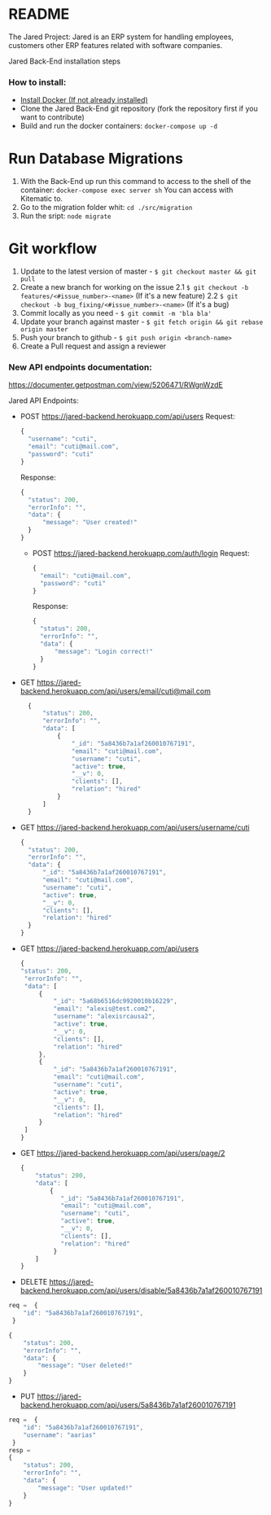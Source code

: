 # README #
The Jared Project:
Jared is an ERP system for handling employees, customers other ERP features related with software companies.

Jared Back-End installation steps

### How to install: ###
* [Install Docker (If not already installed)](https://www.docker.com/get-started)
* Clone the Jared Back-End git repository (fork the repository first if you want to contribute)
* Build and run the docker containers:
  `docker-compose up -d`

# Run Database Migrations #
1. With the Back-End up run this command to access to the shell of the container:
   `docker-compose exec server sh`
   You can access with Kitematic to.
2. Go to the migration folder whit:
   `cd ./src/migration`
3. Run the sript:
   `node migrate`

# Git workflow #
1. Update to the latest version of master - `$ git checkout master && git pull`
2. Create a new branch for working on the issue
  2.1 `$ git checkout -b features/<#issue_number>-<name>` (If it's a new feature)
  2.2 `$ git checkout -b bug_fixing/<#issue_number>-<name>` (If it's a bug)
3. Commit locally as you need - `$ git commit -m 'bla bla'`
4. Update your branch against master - `$ git fetch origin && git rebase origin master`
5. Push your branch to github - `$ git push origin <branch-name>`
6. Create a Pull request and assign a reviewer



### New API endpoints documentation:

https://documenter.getpostman.com/view/5206471/RWgnWzdE

Jared API Endpoints:
* POST https://jared-backend.herokuapp.com/api/users
  Request:
  ```javascript
  {
    "username": "cuti",
    "email": "cuti@mail.com",
    "password": "cuti"
  }
  ```
  Response:
  ```javascript
  {
    "status": 200,
    "errorInfo": "",
    "data": {
        "message": "User created!"
    }
  }
  ```
  * POST https://jared-backend.herokuapp.com/auth/login
    Request:
    ```javascript
    {
      "email": "cuti@mail.com",
      "password": "cuti"
    }
    ```
    Response:
    ```javascript
    {
      "status": 200,
      "errorInfo": "",
      "data": {
          "message": "Login correct!"
      }
    }
    ```
* GET https://jared-backend.herokuapp.com/api/users/email/cuti@mail.com
  ```javascript
    {
        "status": 200,
        "errorInfo": "",
        "data": [
            {
                "_id": "5a8436b7a1af260010767191",
                "email": "cuti@mail.com",
                "username": "cuti",
                "active": true,
                "__v": 0,
                "clients": [],
                "relation": "hired"
            }
        ]
    }
  ```
* GET https://jared-backend.herokuapp.com/api/users/username/cuti
    ```javascript
    {
      "status": 200,
      "errorInfo": "",
      "data": {
          "_id": "5a8436b7a1af260010767191",
          "email": "cuti@mail.com",
          "username": "cuti",
          "active": true,
          "__v": 0,
          "clients": [],
          "relation": "hired"
      }
    }
    ```
* GET https://jared-backend.herokuapp.com/api/users
    ```javascript
    {
    "status": 200,
     "errorInfo": "",
     "data": [
         {
             "_id": "5a68b6516dc9920010b16229",
             "email": "alexis@test.com2",
             "username": "alexisrcausa2",
             "active": true,
             "__v": 0,
             "clients": [],
             "relation": "hired"
         },
         {
             "_id": "5a8436b7a1af260010767191",
             "email": "cuti@mail.com",
             "username": "cuti",
             "active": true,
             "__v": 0,
             "clients": [],
             "relation": "hired"
         }
     ]
    }
    ```
* GET https://jared-backend.herokuapp.com/api/users/page/2
    ```javascript
    {
        "status": 200,
        "data": [
            {
               "_id": "5a8436b7a1af260010767191",
               "email": "cuti@mail.com",
               "username": "cuti",
               "active": true,
               "__v": 0,
               "clients": [],
               "relation": "hired"
             }
        ]
    }
    ```
* DELETE https://jared-backend.herokuapp.com/api/users/disable/5a8436b7a1af260010767191
```javascript
req =  {
	"id": "5a8436b7a1af260010767191",
 }

{
    "status": 200,
    "errorInfo": "",
    "data": {
        "message": "User deleted!"
    }
}
```
* PUT https://jared-backend.herokuapp.com/api/users/5a8436b7a1af260010767191
```javascript
req =  {
	"id": "5a8436b7a1af260010767191",
    "username": "aarias"
 }
resp =
{
    "status": 200,
    "errorInfo": "",
    "data": {
        "message": "User updated!"
    }
}
```
